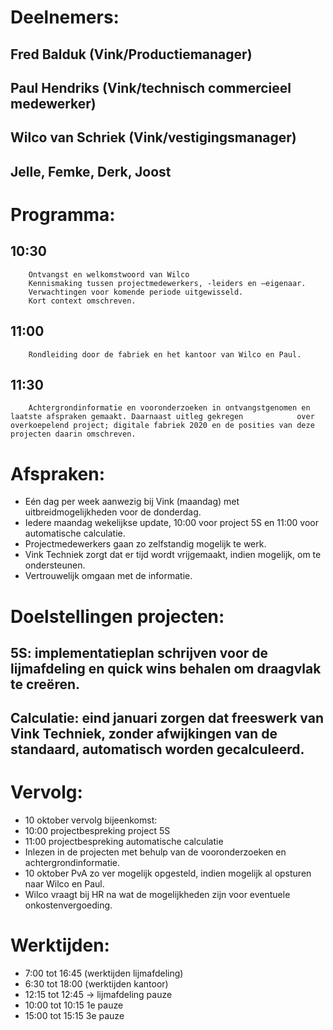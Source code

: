 # Deelnemers:
## Fred Balduk (Vink/Productiemanager)
## Paul Hendriks (Vink/technisch commercieel medewerker)
## Wilco van Schriek  (Vink/vestigingsmanager)
## Jelle, Femke, Derk, Joost 

# Programma:
## 10:30       
		Ontvangst en welkomstwoord van Wilco
		Kennismaking tussen projectmedewerkers, -leiders en –eigenaar.
		Verwachtingen voor komende periode uitgewisseld.
		Kort context omschreven.

## 11:00	
		Rondleiding door de fabriek en het kantoor van Wilco en Paul.

## 11:30	
		Achtergrondinformatie en vooronderzoeken in ontvangstgenomen en laatste afspraken gemaakt. Daarnaast uitleg gekregen 			over overkoepelend project; digitale fabriek 2020 en de posities van deze projecten daarin omschreven. 

# Afspraken:
+	Eén dag per week aanwezig bij Vink (maandag) met uitbreidmogelijkheden voor de donderdag.
+	Iedere maandag wekelijkse update, 10:00 voor project 5S en 11:00 voor automatische calculatie.
+	Projectmedewerkers gaan zo zelfstandig mogelijk te werk.
+	Vink Techniek zorgt dat er tijd wordt vrijgemaakt, indien mogelijk, om te ondersteunen.
+	Vertrouwelijk omgaan met de informatie.

# Doelstellingen projecten:
## 5S: implementatieplan schrijven voor de lijmafdeling en quick wins behalen om draagvlak te creëren. 
## Calculatie: eind januari zorgen dat freeswerk van Vink Techniek, zonder afwijkingen van de standaard,  automatisch worden gecalculeerd.

# Vervolg:
+	10 oktober vervolg bijeenkomst:
+	10:00 projectbespreking project 5S
+	11:00 projectbespreking automatische calculatie
+	Inlezen in de projecten met behulp van de vooronderzoeken en achtergrondinformatie.
+	10 oktober PvA zo ver mogelijk opgesteld, indien mogelijk al opsturen naar Wilco en Paul.
+	Wilco vraagt bij HR na wat de mogelijkheden zijn voor eventuele onkostenvergoeding.

# Werktijden:
+	7:00 	tot 	16:45 (werktijden lijmafdeling)
+	6:30 	tot 	18:00 (werktijden kantoor)
+	12:15 	tot 	12:45 -> lijmafdeling pauze
+	10:00	tot	10:15  1e pauze
+	15:00	tot	15:15 3e pauze 
